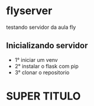 # flyserver
testando servidor da aula fly

## Inicializando servidor
- 1° iniciar um venv
- 2° instalar o flask com pip
- 3° clonar o repositorio

<h1>SUPER TITULO</h1>